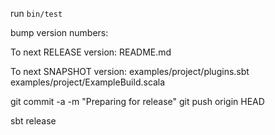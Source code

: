 run `bin/test`

bump version numbers:

To next RELEASE version:
README.md

To next SNAPSHOT version:
examples/project/plugins.sbt
examples/project/ExampleBuild.scala

git commit -a -m "Preparing for release"
git push origin HEAD

sbt release

